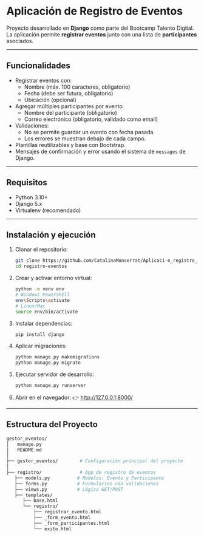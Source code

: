 # Aplicación de Registro de Eventos 

Proyecto desarrollado en **Django** como parte del Bootcamp Talento Digital.  
La aplicación permite **registrar eventos** junto con una lista de **participantes** asociados.

---

## Funcionalidades

- Registrar eventos con:
  - Nombre (máx. 100 caracteres, obligatorio)
  - Fecha (debe ser futura, obligatorio)
  - Ubicación (opcional)
- Agregar múltiples participantes por evento:
  - Nombre del participante (obligatorio)
  - Correo electrónico (obligatorio, validado como email)
- Validaciones:
  - No se permite guardar un evento con fecha pasada.
  - Los errores se muestran debajo de cada campo.
- Plantillas reutilizables y base con Bootstrap.
- Mensajes de confirmación y error usando el sistema de `messages` de Django.

---

## Requisitos

- Python 3.10+  
- Django 5.x  
- Virtualenv (recomendado)

---

## Instalación y ejecución

1. Clonar el repositorio:
   ```bash
   git clone https://github.com/CatalinaMonserrat/Aplicaci-n_registro_eventos.git
   cd registro-eventos
2. Crear y activar entorno virtual:
   ```bash
   python -m venv env
   # Windows PowerShell
   env\Scripts\activate
   # Linux/Mac
   source env/bin/activate
4. Instalar dependencias:
   ```bash
   pip install django
5. Aplicar migraciones:
   ```bash
   python manage.py makemigrations
   python manage.py migrate
6. Ejecutar servidor de desarrollo:
   ```bash
   python manage.py runserver
7. Abrir en el navegador:
👉 http://127.0.0.1:8000/

---

## Estructura del Proyecto
```bash
gestor_eventos/
│   manage.py
│   README.md
│
├── gestor_eventos/        # Configuración principal del proyecto
│
├── registro/              # App de registro de eventos
   ├── models.py          # Modelos: Evento y Participante
   ├── forms.py           # Formularios con validaciones
   ├── views.py           # Lógica GET/POST
   ├── templates/
      ├── base.html
      └── registro/
          ├── registrar_evento.html
          ├── _form_evento.html
          ├── _form_participantes.html
          └── exito.html
   
